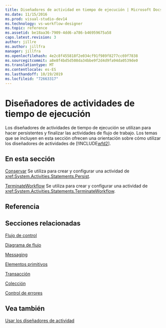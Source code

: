 ```yaml
---
title: Diseñadores de actividad en tiempo de ejecución | Microsoft Docs
ms.date: 11/15/2016
ms.prod: visual-studio-dev14
ms.technology: vs-workflow-designer
ms.topic: reference
ms.assetid: be18aa36-7909-4dd6-a786-b46959675a58
caps.latest.revision: 3
author: jillre
ms.author: jillfra
manager: jillfra
ms.openlocfilehash: 4e2c8f455818f2e034cf91f989f8277cc69f7838
ms.sourcegitcommit: a8e8f4bd5d508da34bbe9f2d4d9fa94da0539de0
ms.translationtype: MT
ms.contentlocale: es-ES
ms.lasthandoff: 10/19/2019
ms.locfileid: "72663317"
---
```

# <a name="runtime-activity-designers"></a>Diseñadores de actividades de tiempo de ejecución
Los diseñadores de actividades de tiempo de ejecución se utilizan para hacer persistentes y finalizar las actividades de flujo de trabajo. Los temas que se incluyen en esta sección ofrecen una orientación sobre cómo utilizar los diseñadores de actividades de [!INCLUDE[wfd2](../includes/wfd2-md.md)].

## <a name="in-this-section"></a>En esta sección
 [Conservar](../workflow-designer/persist-activity-designer.md) Se utiliza para crear y configurar una actividad de <xref:System.Activities.Statements.Persist>.

 [TerminateWorkflow](../workflow-designer/terminateworkflow-activity-designer.md) Se utiliza para crear y configurar una actividad de <xref:System.Activities.Statements.TerminateWorkflow>.

## <a name="reference"></a>Referencia

## <a name="related-sections"></a>Secciones relacionadas
 [Flujo de control](../workflow-designer/control-flow-activity-designers.md)

 [Diagrama de flujo](../workflow-designer/flowchart-activity-designers.md)

 [Messaging](../workflow-designer/messaging-activity-designers.md)

 [Elementos primitivos](../workflow-designer/primitives-activity-designers.md)

 [Transacción](../workflow-designer/transaction-activity-designers.md)

 [Colección](../workflow-designer/collection-activity-designers.md)

 [Control de errores](../workflow-designer/error-handling-activity-designers.md)

## <a name="see-also"></a>Vea también
 [Usar los diseñadores de actividad](../workflow-designer/using-the-activity-designers.md)